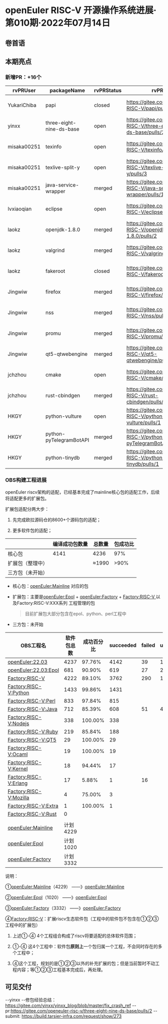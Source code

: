 # openEuler RISC-V 开源操作系统进展·第010期·2022年07月14日

## 卷首语



## 本期亮点

### 新增PR：+16个

| rvPRUser    | packageName              | rvPRStatus | rvPRUrl                                                      | created_at          |
| ----------- | ------------------------ | ---------- | ------------------------------------------------------------ | ------------------- |
| YukariChiba | papi                     | closed     | https://gitee.com/openEuler-RISC-V/papi/pulls/1              | 2022-07-05 00:13:43 |
| yinxx       | three-eight-nine-ds-base | open       | https://gitee.com/openEuler-RISC-V/three-eight-nine-ds-base/pulls/2 | 2022-07-10 17:37:49 |
| misaka00251 | texinfo                  | open       | https://gitee.com/openEuler-RISC-V/texinfo/pulls/1           | 2022-07-11 14:10:38 |
| misaka00251 | texlive-split-y          | open       | https://gitee.com/openEuler-RISC-V/texlive-split-y/pulls/3   | 2022-07-06 11:35:47 |
| misaka00251 | java-service-wrapper     | merged     | https://gitee.com/openEuler-RISC-V/java-service-wrapper/pulls/1 | 2022-07-12 12:03:20 |
| lvxiaoqian  | eclipse                  | open       | https://gitee.com/openEuler-RISC-V/eclipse/pulls/1           | 2022-07-13 08:59:29 |
| laokz       | openjdk-1.8.0            | merged     | https://gitee.com/openEuler-RISC-V/openjdk-1.8.0/pulls/2     | 2022-06-30 11:01:39 |
| laokz       | valgrind                 | merged     | https://gitee.com/openEuler-RISC-V/valgrind/pulls/5          | 2022-07-10 21:35:01 |
| laokz       | fakeroot                 | closed     | https://gitee.com/openEuler-RISC-V/fakeroot/pulls/1          | 2022-07-06 10:04:28 |
| Jingwiw     | firefox                  | merged     | https://gitee.com/openEuler-RISC-V/firefox/pulls/2           | 2022-07-09 21:02:22 |
| Jingwiw     | nss                      | merged     | https://gitee.com/openEuler-RISC-V/nss/pulls/3               | 2022-07-11 10:43:07 |
| Jingwiw     | promu                    | merged     | https://gitee.com/openEuler-RISC-V/promu/pulls/1             | 2022-06-30 21:48:06 |
| Jingwiw     | qt5-qtwebengine          | merged     | https://gitee.com/openEuler-RISC-V/qt5-qtwebengine/pulls/1   | 2022-07-04 13:39:11 |
| jchzhou     | cmake                    | open       | https://gitee.com/openEuler-RISC-V/cmake/pulls/1             | 2022-07-12 22:48:57 |
| jchzhou     | rust-cbindgen            | merged     | https://gitee.com/openEuler-RISC-V/rust-cbindgen/pulls/1     | 2022-07-06 20:00:53 |
| HKGY        | python-vulture           | open       | https://gitee.com/openEuler-RISC-V/python-vulture/pulls/1    | 2022-07-10 14:39:23 |
| HKGY        | python-pyTelegramBotAPI  | merged     | https://gitee.com/openEuler-RISC-V/python-pyTelegramBotAPI/pulls/1 | 2022-07-06 23:54:41 |
| HKGY        | python-tinydb            | merged     | https://gitee.com/openEuler-RISC-V/python-tinydb/pulls/1     | 2022-07-08 13:25:03 |



### OBS构建工程进展

openEuler riscv架构的适配，已经基本完成了mainline核心包的适配工作，后续将适配更多的扩展包。

扩展包适配分两大步：

1. 先完成欧拉源码仓的8600+个源码包的适配；

2. 更多软件包的适配；

   

|                  | 编译成功包数量 | 总数量 | 包成功比 |
| ---------------- | -------------- | ------ | -------- |
| 核心包           | 4141           | 4236   | 97%      |
| 扩展包（整理中） |                | ≈1990  | >90%     |
| 三方包（未开始） |                |        |          |

- 核心包：[openEuler:Mainline](https://build.tarsier-infra.com/project/show/openEuler:Mainline) 对应的包

- 扩展包：主要是[openEuler:Epol](https://build.tarsier-infra.com/project/show/openEuler:Epol) +  [openEuler:Factory](https://build.tarsier-infra.com/project/show/openEuler:Factory) + [Factory:RISC-V ](https://build.tarsier-infra.com/project/show/Factory:RISC-V) 以及Factory:RISC-V:XXX系列 工程管理的包

  > 目前扩展包大部分包含在epol、python、perl工程中

- 三方包：未开始



| OBS工程名                                                    | 软件包总数 | 成功百分比 | succeeded | failed | unresolvable |
| ------------------------------------------------------------ | ---------- | ---------- | --------- | ------ | ------------ |
| [openEuler:22.03](https://build.tarsier-infra.com/project/show/openEuler:22.03) | 4237       | 97.76%     | 4142      | 39     | 10           |
| [openEuler:22.03:Epol](https://build.tarsier-infra.com/project/show/openEuler:22.03:Epol) | 681        | 90.90%     | 619       | 27     | 24           |
| [Factory:RISC-V](https://build.tarsier-infra.com/project/show/Factory:RISC-V) | 4222       | 89.10%     | 3762      | 290    | 120          |
| [Factory:RISC-V:Python](https://build.tarsier-infra.com/project/show/Factory:RISC-V:Python) | 1433       | 99.86%     | 1431      |        |              |
| [Factory:RISC-V:Perl](https://build.tarsier-infra.com/project/show/Factory:RISC-V:Perl) | 833        | 97.84%     | 815       |        |              |
| [Factory:RISC-V:Java](https://build.tarsier-infra.com/project/show/Factory:RISC-V:Java) | 712        | 85.39%     | 608       | 51     | 47           |
| [Factory:RISC-V:Nodejs](https://build.tarsier-infra.com/project/show/Factory:RISC-V:Nodejs) | 338        | 100.00%    | 338       |        |              |
| [Factory:RISC-V:Ruby](https://build.tarsier-infra.com/project/show/Factory:RISC-V:Ruby) | 219        | 85.84%     | 188       |        |              |
| [Factory:RISC-V:QT5](https://build.tarsier-infra.com/project/show/Factory:RISC-V:QT5) | 29         | 100.00%    | 29        |        |              |
| [Factory:RISC-V:Ocaml](https://build.tarsier-infra.com/project/show/Factory:RISC-V:Ocaml) | 19         | 100.00%    | 19        |        |              |
| [Factory:RISC-V:Kernel](https://build.tarsier-infra.com/project/show/Factory:RISC-V:Kernel) | 18         | 94.44%     | 17        |        |              |
| [Factory:RISC-V:Erlang](https://build.tarsier-infra.com/project/show/Factory:RISC-V:Erlang) | 17         | 5.88%      | 1         | 16     |              |
| [Factory:RISC-V:Mozilla](https://build.tarsier-infra.com/project/show/Factory:RISC-V:Mozilla) | 4          | 75.00%     | 3         |        |              |
| [Factory:RISC-V:Extra](https://build.tarsier-infra.com/project/show/Factory:RISC-V:Extra) | 1          | 100.00%    | 1         |        |              |
| [Factory:RISC-V:Rust](https://build.tarsier-infra.com/project/show/Factory:RISC-V:Rust) | 0          |            |           |        |              |
|                                                              |            |            |           |        |              |
| [openEuler:Mainline](https://build.tarsier-infra.com/project/show/openEuler:Mainline) | 计划4229   |            |           |        |              |
| [openEuler:Epol](https://build.tarsier-infra.com/project/show/openEuler:Epol) | 计划1020   |            |           |        |              |
| [openEuler:Factory](https://build.tarsier-infra.com/project/show/openEuler:Factory) | 计划3332   |            |           |        |              |

说明：

①[openEuler:Mainline](https://build.openeuler.org/project/show/openEuler:Mainline)（4229）	——》[openEuler:Mainline](https://build.tarsier-infra.com/project/show/openEuler:Mainline)

②[openEuler:Epol](https://build.openeuler.org/project/show/openEuler:Epol)（1020）			——》[openEuler:Epol](https://build.tarsier-infra.com/project/show/openEuler:Epol)

③[openEuler:Factory](https://build.openeuler.org/project/show/openEuler:Factory)（3332）		——》[openEuler:Factory](https://build.tarsier-infra.com/project/show/openEuler:Factory)

④[Factory:RISC-V](https://build.tarsier-infra.com/project/show/Factory:RISC-V)：扩展riscv生态软件包（工程中的软件包不包含在①②③工程中的扩展包）

1. 上述①-④ 4个工程组合构成了riscv将要适配的总体软件范围；

2. ①-④ 这4个工程中：软件包**原则上**一个包归属一个工程，不会同时存在的多个工程中；

3. ④这个工程，规划的是①②③以外的补充扩展的包；但是当前暂时不动工程内容；等①②③工程基本完成后，再处理。

   




## 可见交付
--yinxx
--修包经验总结：https://gitee.com/yinxx/yinxx_blog/blob/master/fix_crash_ref
--pr:https://gitee.com/openeuler-risc-v/three-eight-nine-ds-base/pulls/2
--submit: https://build.tarsier-infra.com/request/show/273
